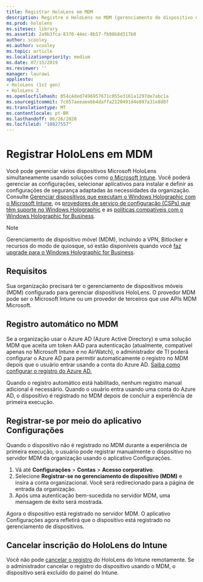 ```yaml
---
title: Registrar HoloLens em MDM
description: Registre o HoloLens no MDM (gerenciamento de dispositivo móvel) para facilitar o gerenciamento de vários dispositivos.
ms.prod: hololens
ms.sitesec: library
ms.assetid: 2a9b3fca-8370-44ec-8b57-fb98b8d317b0
author: scooley
ms.author: scooley
ms.topic: article
ms.localizationpriority: medium
ms.date: 07/15/2019
ms.reviewer: ''
manager: laurawi
appliesto:
- HoloLens (1st gen)
- HoloLens 2
ms.openlocfilehash: 054c4ded7496957671c055e3161a1297de7abc1a
ms.sourcegitcommit: 7c057aeeaeebb4daffa2120491d4e897a31e8d0f
ms.translationtype: MT
ms.contentlocale: pt-BR
ms.lasthandoff: 06/26/2020
ms.locfileid: "10827557"
---
```

# Registrar HoloLens em MDM

Você pode gerenciar vários dispositivos Microsoft HoloLens simultaneamente usando soluções como [o Microsoft Intune](https://docs.microsoft.com/intune/windows-holographic-for-business). Você poderá gerenciar as configurações, selecionar aplicativos para instalar e definir as configurações de segurança adaptadas às necessidades da organização. Consulte [Gerenciar dispositivos que executam o Windows Holographic com o Microsoft Intune](https://docs.microsoft.com/intune/windows-holographic-for-business), os [provedores de serviço de configuração (CSPs) que têm suporte no Windows Holographic](https://msdn.microsoft.com/windows/hardware/commercialize/customize/mdm/configuration-service-provider-reference#hololens) e as [políticas compatíveis com o Windows Holographic for Business](https://msdn.microsoft.com/windows/hardware/commercialize/customize/mdm/policy-configuration-service-provider#hololenspolicies).

> [!NOTE]
> Gerenciamento de dispositivo móvel (MDM), incluindo a VPN, Bitlocker e recursos do modo de quiosque, só estão disponíveis quando você [faz upgrade para o Windows Holographic for Business](hololens1-upgrade-enterprise.md).

## Requisitos

 Sua organização precisará ter o gerenciamento de dispositivos móveis (MDM) configurado para gerenciar dispositivos HoloLens. O provedor MDM pode ser o Microsoft Intune ou um provedor de terceiros que use APIs MDM Microsoft.

## Registro automático no MDM

Se a organização usar o Azure AD (Azure Active Directory) e uma solução MDM que aceita um token AAD para autenticação (atualmente, compatível apenas no Microsoft Intune e no AirWatch), o administrador de TI poderá configurar o Azure AD para permitir automaticamente o registro no MDM depois que o usuário entrar usando a conta do Azure AD. [Saiba como configurar o registro do Azure AD.](https://docs.microsoft.com/mem/intune/enrollment/windows-enroll#enable-windows-10-automatic-enrollment)

Quando o registro automático está habilitado, nenhum registro manual adicional é necessário. Quando o usuário entra usando uma conta do Azure AD, o dispositivo é registrado no MDM depois de concluir a experiência de primeira execução.

## Registrar-se por meio do aplicativo Configurações

 Quando o dispositivo não é registrado no MDM durante a experiência de primeira execução, o usuário pode registrar manualmente o dispositivo no servidor MDM da organização usando o aplicativo Configurações.

1. Vá até **Configurações** > **Contas** > **Acesso corporativo**.
1. Selecione **Registrar-se no gerenciamento de dispositivo (MDM)** e insira a conta organizacional. Você será redirecionado para a página de entrada da organização.
1. Após uma autenticação bem-sucedida no servidor MDM, uma mensagem de êxito será mostrada.

Agora o dispositivo está registrado no servidor MDM. O aplicativo Configurações agora refletirá que o dispositivo está registrado no gerenciamento de dispositivos.

## Cancelar inscrição do HoloLens do Intune

Você não pode [cancelar o registro](https://docs.microsoft.com/intune-user-help/unenroll-your-device-from-intune-windows) do HoloLens do Intune remotamente. Se o administrador cancelar o registro do dispositivo usando o MDM, o dispositivo será excluído do painel do Intune.
